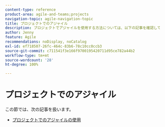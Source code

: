```yaml
---
content-type: reference
product-area: agile-and-teams;projects
navigation-topic: agile-navigation-topic
title: プロジェクトでのアジャイル
description: プロジェクトでアジャイルを使用する方法については、以下の記事を確認してください。
author: Jenny
feature: Agile
recommendations: noDisplay, noCatalog
exl-id: ef718507-26fc-464c-83b6-78c10cc0ccb3
source-git-commit: c711541f3e166f9700195420711d95ce782a44b2
workflow-type: tm+mt
source-wordcount: '28'
ht-degree: 100%

---
```


# プロジェクトでのアジャイル

この節では、次の記事を扱います。

* [プロジェクトでのアジャイルの使用](../../agile/agile-in-projects/use-agile-on-a-project.md)
